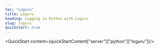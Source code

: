```yaml
---
toc: "Loguru"
title: Loguru
heading: Logging in Python with Loguru
slug: loguru
quickstart: true
---
```


<QuickStart content={quickStartContent["server"]["python"]["loguru"]}/>
